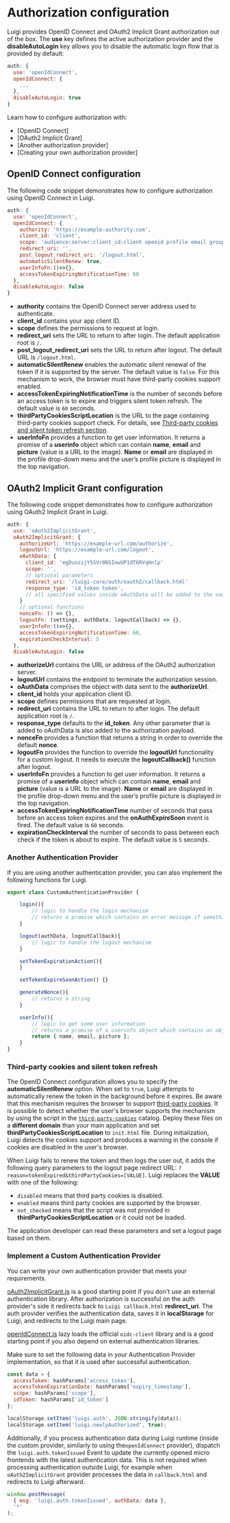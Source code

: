 # Authorization configuration

Luigi provides OpenID Connect and OAuth2 Implicit Grant authorization out of the box. The **use** key defines the active authorization provider and the **disableAutoLogin** key allows you to disable the automatic login flow that is provided by default:

```javascript
auth: {
  use: 'openIdConnect',
  openIdConnect: {
    ...
  },
  disableAutoLogin: true
}
```

Learn how to configure authorization with:
* [OpenID Connect]
* [OAuth2 Implicit Grant]
* [Another authorization provider]
* [Creating your own authorization provider]

## OpenID Connect configuration

The following code snippet demonstrates how to configure authorization using OpenID Connect in Luigi. 

```javascript
auth: {
  use: 'openIdConnect',
  openIdConnect: {
    authority: 'https://example-authority.com',
    client_id: 'client',
    scope: 'audience:server:client_id:client openid profile email groups',
    redirect_uri: '',
    post_logout_redirect_uri: '/logout.html',
    automaticSilentRenew: true,
    userInfoFn:()=>{},
    accessTokenExpiringNotificationTime: 60
  },
  disableAutoLogin: false
}
```

- **authority** contains the OpenID Connect server address used to authenticate.
- **client_id** contains your app client ID.
- **scope** defines the permissions to request at login.
- **redirect_uri** sets the URL to return to after login. The default application root is `/`.
- **post_logout_redirect_uri** sets the URL to return after logout. The default URL is `/logout.html`.
- **automaticSilentRenew** enables the automatic silent renewal of the token if it is supported by the server. The default value is `false`. For this mechanism to work, the browser must have third-party cookies support enabled.
- **accessTokenExpiringNotificationTime** is the number of seconds before an access token is to expire and triggers silent token refresh. The default value is `60` seconds.
- **thirdPartyCookiesScriptLocation** is the URL to the page containing third-party cookies support check. For details, see [Third-party cookies and silent token refresh section](#Third-party-cookies-and-silent-token-refresh).
- **userInfoFn** provides a function to get user information. It returns a promise of a **userinfo** object which can contain **name**, **email** and **picture** (value is a URL to the image). **Name** or **email** are displayed in the profile drop-down menu and the user’s profile picture is displayed in the top navigation.

## OAuth2 Implicit Grant configuration

The following code snippet demonstrates how to configure authorization using OAuth2 Implicit Grant in Luigi. 

```javascript
auth: {
  use: 'oAuth2ImplicitGrant',
  oAuth2ImplicitGrant: {
    authorizeUrl: 'https://example-url.com/authorize',
    logoutUrl: 'https://example-url.com/logout',
    oAuthData: {
      client_id: 'egDuozijY5SVr0NSIowUP1dT6RVqHnlp'
      scope: '',
      // optional parameters
      redirect_uri: '/luigi-core/auth/oauth2/callback.html'
      response_type: 'id_token token',
      // all specified values inside oAuthData will be added to the oauth call, i.e display="popup",
    }
    // optional functions
    nonceFn: () => {},
    logoutFn: (settings, authData, logoutCallback) => {},
    userInfoFn:()=>{},
    accessTokenExpiringNotificationTime: 60,
    expirationCheckInterval: 5
  },
  disableAutoLogin: false
```

- **authorizeUrl** contains the URL or address of the OAuth2 authorization server.
- **logoutUrl** contains the endpoint to terminate the authorization session.
- **oAuthData** comprises the object with data sent to the **authorizeUrl**.
- **client_id** holds your application client ID.
- **scope** defines permissions that are requested at login.
- **redirect_uri** contains the URL to return to after login. The default application root is `/`.
- **response_type** defaults to the **id_token**. Any other parameter that is added to oAuthData is also added to the authorization payload.
- **nonceFn** provides a function that returns a string in order to override the default **nonce**.
- **logoutFn** provides the function to override the **logoutUrl** functionality for a custom logout. It needs to execute the **logoutCallback()** function after logout.
- **userInfoFn** provides a function to get user information. It returns a promise of a **userinfo** object which can contain **name**, **email** and **picture** (value is a URL to the image). **Name** or **email** are displayed in the profile drop-down menu and the user’s profile picture is displayed in the top navigation.
- **accessTokenExpiringNotificationTime** number of seconds that pass before an access token expires and the **onAuthExpireSoon** event is fired. The default value is `60` seconds.
- **expirationCheckInterval** the number of seconds to pass between each check if the token is about to expire. The default value is `5` seconds.


### Another Authentication Provider

If you are using another authentication provider, you can also implement the following functions for Luigi.

```javascript
export class CustomAuthenticationProvider {

    login(){
        // logic to handle the login mechanism
        // returns a promise which contains an error message if something went wrong
    }

    logout(authData, logoutCallback){
        // logic to handle the logout mechanism
    }

    setTokenExpirationAction(){
    }

    setTokenExpireSoonAction() {}

    generateNonce(){
        // returns a string
    }

    userInfo(){
        // logic to get some user information
        // returns a promise of a userinfo object which contains an object with `name`, `email` and `picture` properties to display in the profile dropdown menu
        return { name, email, picture };
    }
}
```


### Third-party cookies and silent token refresh

The OpenID Connect configuration allows you to specify the **automaticSilentRenew** option. When set to `true`, Luigi attempts to automatically renew the token in the background before it expires. Be aware that this mechanism requires the browser to support [third-party cookies](https://developer.mozilla.org/en-US/docs/Web/HTTP/Cookies#Third-party_cookies).
It is possible to detect whether the user's browser supports the mechanism by using the script in the [`third-party-cookies`](https://github.com/SAP/luigi/tree/master/core/third-party-cookies) catalog. Deploy these files on a **different domain** than your main application and set **thirdPartyCookiesScriptLocation** to `init.html` file. During initialization, Luigi detects the cookies support and produces a warning in the console if cookies are disabled in the user's browser.                                   

When Luigi fails to renew the token and then logs the user out, it adds the following query parameters to the logout page redirect URL: `?reason=tokenExpired&thirdPartyCookies=[VALUE]`. Luigi replaces the **VALUE**  with one of the following:
- `disabled` means that third party cookies is disabled.
- `enabled` means third party cookies are supported by the browser.
- `not_checked` means that the script was not provided in **thirdPartyCookiesScriptLocation** or it could not be loaded.

The application developer can read these parameters and set a logout page based on them.

### Implement a Custom Authentication Provider

You can write your own authentication provider that meets your requirements. 

[oAuth2ImplicitGrant.js](../core/src/providers/auth/oAuth2ImplicitGrant.js) is a good starting point if you don't use an external authentication library.
After authorization is successful on the auth provider's side it redirects back to `Luigi callback.html` **redirect_uri**. The auth provider verifies the authentication data, saves it in  **localStorage** for Luigi, and redirects to the Luigi main page. 

[openIdConnect.js](../core/src/providers/auth/openIdConnect.js) lazy loads the official `oidc-client` library and is a good starting point if you also depend on external authentication libraries.

Make sure to set the following data in your Authentication Provider implementation, so that it is used after successful authentication.
```javascript
const data = {
  accessToken: hashParams['access_token'],
  accessTokenExpirationDate: hashParams['expiry_timestamp'],
  scope: hashParams['scope'],
  idToken: hashParams['id_token']
};

localStorage.setItem('luigi.auth', JSON.stringify(data));
localStorage.setItem('luigi.newlyAuthorized', true);
```

Additionally, if you process authentication data during Luigi runtime (inside the custom provider, similarly to using the`openIdConnect` provider), dispatch the `luigi.auth.tokenIssued` Event to update the currently opened micro frontends with the latest authentication data. This is not required when processing authentication outside Luigi, for example when `oAuth2ImplicitGrant` provider processes the data in `callback.html` and redirects to Luigi afterward.

```javascript
window.postMessage(
  { msg: 'luigi.auth.tokenIssued', authData: data },
  '*'
);
```
